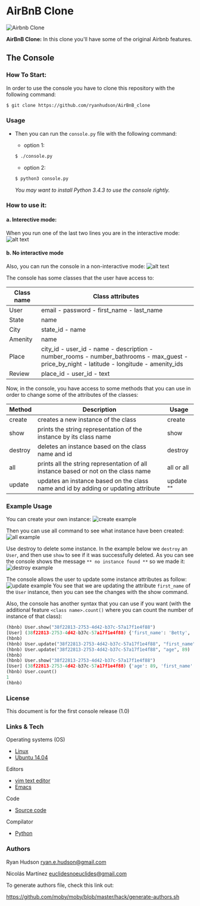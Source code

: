 # AirBnB Clone
![Airbnb Clone](https://camo.githubusercontent.com/70996d3dcffa41c27a6f5d59f56a42d978a4684c/687474703a2f2f696d6775722e636f6d2f4a42434d4844502e706e67)

**AirBnB Clone:** In this clone you'll have some of the original Airbnb features.

## The Console
### How To Start:
In order to use the console you have to clone this repository with the following command:
```bash
$ git clone https://github.com/ryanhudson/AirBnB_clone
```

### Usage
* Then you can run the `console.py` file with the following command:

    * option 1:
    ```sh
    $ ./console.py
    ```

    * option 2:
    ```bash
    $ python3 console.py
    ```
    *You may want to install Python 3.4.3 to use the console rightly.*

### How to use it:
#### a. Interective mode:
When you run one of the last two lines you are in the interactive mode:
![alt text](https://raw.githubusercontent.com/ryanhudson/AirBnB_clone/master/images/Screenshot_2019-07-04%20Holberton%20School's%20awesome%20intranet(1).png)

#### b. No interactive mode
Also, you can run the console in a non-interactive mode:
![alt text](https://raw.githubusercontent.com/ryanhudson/AirBnB_clone/master/images/Screenshot_2019-07-04%20Holberton%20School's%20awesome%20intranet.png)

The console has some classes that the user have access to:

| Class name | Class attributes |
| -------- | ----------------- |
| User|email - password - first_name - last_name|
| State | name |
| City | state_id - name |
| Amenity | name |
| Place | city_id - user_id - name - description - number_rooms - number_bathrooms - max_guest - price_by_night - latitude - longitude - amenity_ids |
| Review | place_id - user_id - text |

Now, in the console, you have access to some methods that you can use in order to change some of the attributes of the classes:

| Method | Description | Usage |
| --- | --- | -------- |
| create | creates a new instance of the class | create <class name> |
| show | prints the string representation of the instance by its class name | show <class name> <id> |
| destroy | deletes an instance based on the class name and id | destroy <class name> <id> |
| all | prints all the string representation of all instance based or not on the class name | all or all <class name> |
| update | updates an instance based on the class name and id by adding or updating attribute | update <class name> <id> <attribute name> "<attribute value>" |


### Example Usage
You can create your own instance:
![create example](https://raw.githubusercontent.com/ryanhudson/AirBnB_clone/master/images/consolecreate.PNG)

Then you can use all command to see what instance have been created:
![all example](https://raw.githubusercontent.com/ryanhudson/AirBnB_clone/master/images/consoleall.PNG)

Use destroy to delete some instance. In the example below we `destroy` an `User`, and then use `show` to see if it was successfully deleted. As you can see the console shows the message `** no instance found **` so we made it:
![destroy example](https://raw.githubusercontent.com/ryanhudson/AirBnB_clone/master/images/consolesdestroy.PNG)

The console allows the user to update some instance attributes as follow:
![update example](https://raw.githubusercontent.com/ryanhudson/AirBnB_clone/master/images/consoleupdate.PNG)
You see that we are updating the attribute `first_name` of the `User` instance, then you can see the changes with the show command.

Also, the console has another syntax that you can use if you want (with the additional feature `<class name>.count()` where you can count the number of instance of that class):
```python
(hbnb) User.show("38f22813-2753-4d42-b37c-57a17f1e4f88")
[User] (38f22813-2753-4d42-b37c-57a17f1e4f88) {'first_name': 'Betty', 'last_name': 'Holberton', 'created_at': datetime.datetime(2017, 9, 28, 21, 11, 42, 848279), 'updated_at': datetime.datetime(2017, 9, 28, 21, 11, 42, 848291), 'password': 'b9be11166d72e9e3ae7fd407165e4bd2', 'email': 'airbnb@holbertonshool.com', 'id': '38f22813-2753-4d42-b37c-57a17f1e4f88'}
(hbnb)
(hbnb) User.update("38f22813-2753-4d42-b37c-57a17f1e4f88", "first_name", "John")
(hbnb) User.update("38f22813-2753-4d42-b37c-57a17f1e4f88", "age", 89)
(hbnb)
(hbnb) User.show("38f22813-2753-4d42-b37c-57a17f1e4f88")
[User] (38f22813-2753-4d42-b37c-57a17f1e4f88) {'age': 89, 'first_name': 'John', 'last_name': 'Holberton', 'created_at': datetime.datetime(2017, 9, 28, 21, 11, 42, 848279), 'updated_at': datetime.datetime(2017, 9, 28, 21, 15, 32, 299055), 'password': 'b9be11166d72e9e3ae7fd407165e4bd2', 'email': 'airbnb@holbertonshool.com', 'id': '38f22813-2753-4d42-b37c-57a17f1e4f88'}
(hbnb) User.count()
1
(hbnb)
```
### License
This document is for the first console release (1.0)

### Links & Tech
Operating systems (OS)
* [Linux](https://www.linux.org)
* [Ubuntu 14.04](http://releases.ubuntu.com/14.04/)

Editors
* [vim text editor](https://www.vim.org/)
* [Emacs](https://www.gnu.org/software/emacs/)

Code
* [Source code](https://github.com/ryanhudson/AirBnB_clone)

Compilator
* [Python](https://www.python.org/downloads/release/python-373/)

### Authors

Ryan Hudson <ryan.e.hudson@gmail.com>

Nicolás Martínez <euclidesnoeuclides@gmail.com>

To generate authors file, check this link out:

https://github.com/moby/moby/blob/master/hack/generate-authors.sh